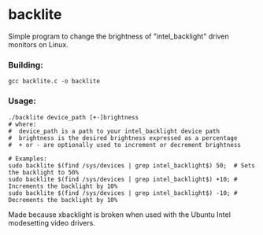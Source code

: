 # backlite

Simple program to change the brightness of "intel_backlight" driven monitors on Linux.

### Building:
```
gcc backlite.c -o backlite
```

### Usage:
```
./backlite device_path [+-]brightness
# where:
#  device_path is a path to your intel_backlight device path
#  brightness is the desired brightness expressed as a percentage
#  + or - are optionally used to increment or decrement brightness

# Examples:
sudo backlite $(find /sys/devices | grep intel_backlight$) 50;  # Sets the backlight to 50%
sudo backlite $(find /sys/devices | grep intel_backlight$) +10; # Increments the backlight by 10%
sudo backlite $(find /sys/devices | grep intel_backlight$) -10; # Decrements the backlight by 10%
```

Made because xbacklight is broken when used with the Ubuntu Intel modesetting video drivers.
